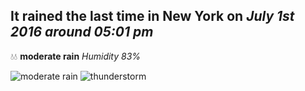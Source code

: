 ## It rained the last time in New York on *July 1st 2016 around 05:01 pm*
💧💧  **moderate rain** *Humidity 83%*

![moderate rain](http://openweathermap.org/img/w/10d.png) ![thunderstorm](http://openweathermap.org/img/w/11d.png)
